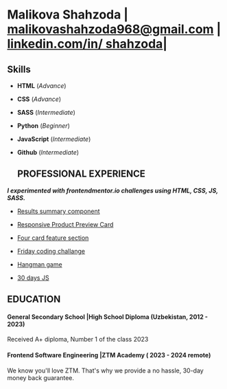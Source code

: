 # Malikova Shahzoda | malikovashahzoda968@gmail.com | [linkedin.com/in/ shahzoda](https://www.linkedin.com/in/shahzodamalikova/)|

## **Skills**

- **HTML** (_Advance_)

- **CSS** (_Advance_)

- **SASS** (_Intermediate_)

- **Python** (_Beginner_)

- **JavaScript** (_Intermediate_)

- **Github** (_Intermediate_)

  ## **PROFESSIONAL EXPERIENCE**

_**I experimented with frontendmentor.io challenges using HTML, CSS, JS, SASS.**_

- [Results summary component](https://www.frontendmentor.io/solutions/desktoponly-result-summary-card-with-flexbox-pcNCAZ3LSw)

- [Responsive Product Preview Card](https://korede1004.github.io/product-card/)
- [Four card feature section](https://www.frontendmentor.io/solutions/fourcardfeaturesectionfigma-solution-7sXE97tihO)

- [Friday coding challange](https://friday-live-coding.vercel.app/)

- [Hangman game](https://hangman-game-shahzodas-projects.vercel.app/)

- [30 days JS](https://game-shahzodas-projects.vercel.app/)

## **EDUCATION**

#### General Secondary School |High School Diploma (Uzbekistan, 2012 - 2023)

Received A+ diploma, Number 1 of the class 2023

#### Frontend Software Engineering |ZTM Academy ( 2023 - 2024 remote)

We know you'll love ZTM. That's why we provide a no hassle, 30-day money back guarantee.


  

